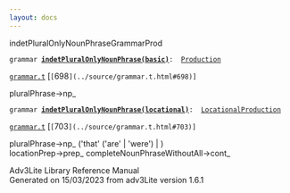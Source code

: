 ```yaml
---
layout: docs
---
```

<span class="title">indetPluralOnlyNounPhrase</span><span class="type">GrammarProd</span>

`grammar `**[`indetPluralOnlyNounPhrase(basic)`](../object/indetPluralOnlyNounPhrase(basic).html)**` :   `[`Production`](../object/Production.html)

[`grammar.t`](../file/grammar.t.html) [`[`698`](../source/grammar.t.html#698)]`



pluralPhrase-\>np\_  



`grammar `**[`indetPluralOnlyNounPhrase(locational)`](../object/indetPluralOnlyNounPhrase(locational).html)**` :   `[`LocationalProduction`](../object/LocationalProduction.html)

[`grammar.t`](../file/grammar.t.html) [`[`703`](../source/grammar.t.html#703)]`



pluralPhrase-\>np\_ ('that' ('are' \| 'were') \| )  
locationPrep-\>prep\_ completeNounPhraseWithoutAll-\>cont\_  





Adv3Lite Library Reference Manual  
Generated on 15/03/2023 from adv3Lite version 1.6.1


